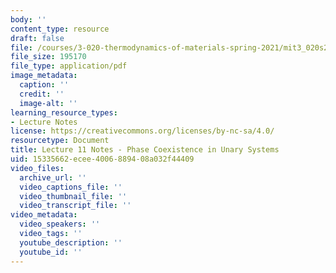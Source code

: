 ```yaml
---
body: ''
content_type: resource
draft: false
file: /courses/3-020-thermodynamics-of-materials-spring-2021/mit3_020s21_l11.pdf
file_size: 195170
file_type: application/pdf
image_metadata:
  caption: ''
  credit: ''
  image-alt: ''
learning_resource_types:
- Lecture Notes
license: https://creativecommons.org/licenses/by-nc-sa/4.0/
resourcetype: Document
title: Lecture 11 Notes - Phase Coexistence in Unary Systems
uid: 15335662-ecee-4006-8894-08a032f44409
video_files:
  archive_url: ''
  video_captions_file: ''
  video_thumbnail_file: ''
  video_transcript_file: ''
video_metadata:
  video_speakers: ''
  video_tags: ''
  youtube_description: ''
  youtube_id: ''
---
```

